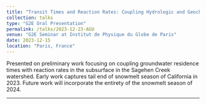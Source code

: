 ```yaml
---
title: "Transit Times and Reaction Rates: Coupling Hydrologic and Geochemical Perspectives in a Montane Watershed in the Central Sierra Nevada"
collection: talks
type: "G2E Oral Presentation"
permalink: /talks/2023-12-23-AGU
venue: "G2E Seminar at Institut de Physique du Globe de Paris"
date: 2023-12-15
location: "Paris, France"
---
```


Presented on preliminary work focusing on coupling groundwater residence times with reaction rates in the subsurface in the Sagehen Creek watershed. Early work captures tail end of snowmelt season of California in 2023. Future work will incorporate the entirety of the snowmelt season of 2024.

---
